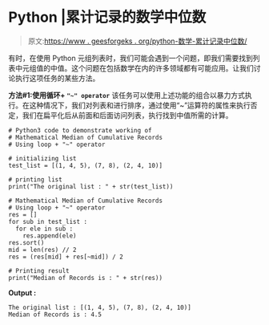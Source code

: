 # Python |累计记录的数学中位数

> 原文:[https://www . geesforgeks . org/python-数学-累计记录中位数/](https://www.geeksforgeeks.org/python-mathematical-median-of-cumulative-records/)

有时，在使用 Python 元组列表时，我们可能会遇到一个问题，即我们需要找到列表中元组值的中值。这个问题在包括数学在内的许多领域都有可能应用。让我们讨论执行这项任务的某些方法。

**方法#1:使用循环+ `"~" operator`**
该任务可以使用上述功能的组合以暴力方式执行。在这种情况下，我们对列表和进行排序，通过使用“~”运算符的属性来执行否定，我们在扁平化后从前面和后面访问列表，执行找到中值所需的计算。

```
# Python3 code to demonstrate working of 
# Mathematical Median of Cumulative Records
# Using loop + "~" operator 

# initializing list 
test_list = [(1, 4, 5), (7, 8), (2, 4, 10)]

# printing list 
print("The original list : " + str(test_list)) 

# Mathematical Median of Cumulative Records 
# Using loop + "~" operator 
res = []
for sub in test_list :
  for ele in sub :
    res.append(ele)
res.sort() 
mid = len(res) // 2
res = (res[mid] + res[~mid]) / 2

# Printing result 
print("Median of Records is : " + str(res)) 
```

**Output :**

```
The original list : [(1, 4, 5), (7, 8), (2, 4, 10)]
Median of Records is : 4.5

```